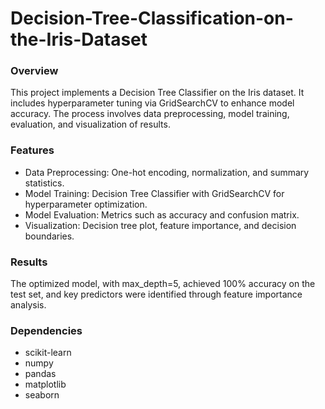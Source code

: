# Decision-Tree-Classification-on-the-Iris-Dataset

### Overview
This project implements a Decision Tree Classifier on the Iris dataset. It includes hyperparameter tuning via GridSearchCV to enhance model accuracy. The process involves data preprocessing, model training, evaluation, and visualization of results.

### Features
- Data Preprocessing: One-hot encoding, normalization, and summary statistics.
- Model Training: Decision Tree Classifier with GridSearchCV for hyperparameter optimization.
- Model Evaluation: Metrics such as accuracy and confusion matrix.
- Visualization: Decision tree plot, feature importance, and decision boundaries.
  
### Results
The optimized model, with max_depth=5, achieved 100% accuracy on the test set, and key predictors were identified through feature importance analysis.

### Dependencies
- scikit-learn
- numpy
- pandas
- matplotlib
- seaborn
